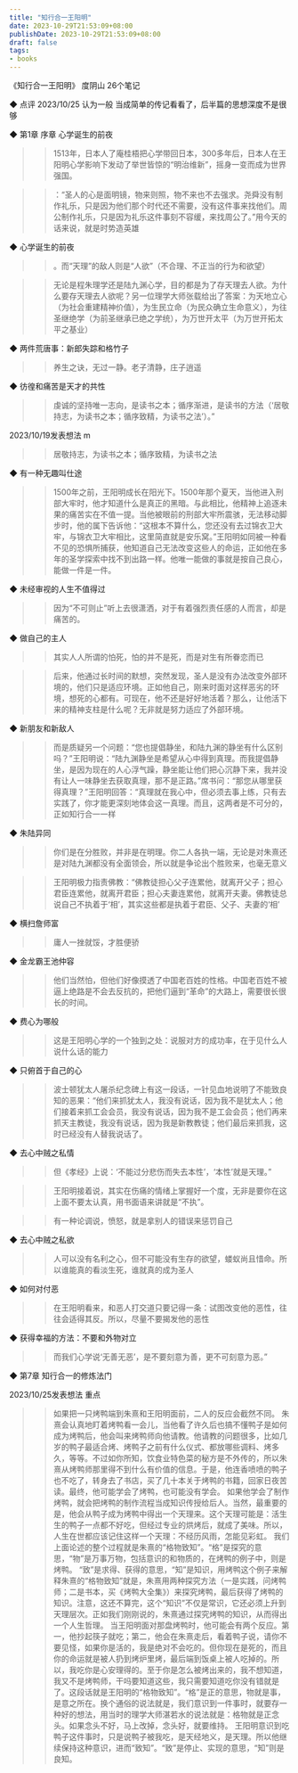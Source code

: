 ```yaml
---
title: "知行合一王阳明"
date: 2023-10-29T21:53:09+08:00
publishDate: 2023-10-29T21:53:09+08:00
draft: false
tags:
- books
---
```


《知行合一王阳明》
度阴山
26个笔记

◆ 点评
2023/10/25 认为一般
当成简单的传记看看了，后半篇的思想深度不是很够

◆ 第1章 序章 心学诞生的前夜

>> 1513年，日本人了庵桂梧把心学带回日本，300多年后，日本人在王阳明心学影响下发动了举世皆惊的“明治维新”，摇身一变而成为世界强国。

>> ：“圣人的心是面明镜，物来则照，物不来也不去强求。尧舜没有制作礼乐，只是因为他们那个时代还不需要，没有这件事来找他们。周公制作礼乐，只是因为礼乐这件事刻不容缓，来找周公了。”用今天的话来说，就是时势造英雄

◆ 心学诞生的前夜

>> 。而“天理”的敌人则是“人欲”（不合理、不正当的行为和欲望）

>> 无论是程朱理学还是陆九渊心学，目的都是为了存天理去人欲。为什么要存天理去人欲呢？另一位理学大师张载给出了答案：为天地立心（为社会重建精神价值），为生民立命（为民众确立生命意义），为往圣继绝学（为前圣继承已绝之学统），为万世开太平（为万世开拓太平之基业）

◆ 两件荒唐事：新郎失踪和格竹子

>> 养生之诀，无过一静。老子清静，庄子逍遥

◆ 彷徨和痛苦是天才的共性

>> 虔诚的坚持唯一志向，是读书之本；循序渐进，是读书的方法（‘居敬持志，为读书之本；循序致精，为读书之法’）。”

2023/10/19发表想法
m
>> 居敬持志，为读书之本；循序致精，为读书之法

◆ 有一种无趣叫仕途

>> 1500年之前，王阳明成长在阳光下。1500年那个夏天，当他进入刑部大牢时，他才知道什么是真正的黑暗。与此相比，他精神上追逐未果的痛苦实在不值一提。当他被眼前的刑部大牢所震骇，无法移动脚步时，他的属下告诉他：“这根本不算什么，您还没有去过锦衣卫大牢，与锦衣卫大牢相比，这里简直就是安乐窝。”王阳明如同被一种看不见的恐惧所捕获，他知道自己无法改变这些人的命运，正如他在多年的圣学探索中找不到出路一样。他唯一能做的事就是按自己良心，能做一件是一件。

◆ 未经审视的人生不值得过

>> 因为“不可则止”听上去很潇洒，对于有着强烈责任感的人而言，却是痛苦的。

◆ 做自己的主人

>> 其实人人所谓的怕死，怕的并不是死，而是对生有所眷恋而已

>> 后来，他通过长时间的默想，突然发现，圣人是没有办法改变外部环境的，他们只是适应环境。正如他自己，刚来时面对这样恶劣的环境，想死的心都有。可现在，他不还是好好地活着？那么，让他活下来的精神支柱是什么呢？无非就是努力适应了外部环境。

◆ 新朋友和新敌人

>> 而是质疑另一个问题：“您也提倡静坐，和陆九渊的静坐有什么区别吗？”王阳明说：“陆九渊静坐是希望从心中得到真理。而我提倡静坐，是因为现在的人心浮气躁，静坐能让他们把心沉静下来，我并没有让人一味静坐去获取真理，那不是正路。”席书问：“那您从哪里获得真理？”王阳明回答：“真理就在我心中，但必须去事上练，只有去实践了，你才能更深刻地体会这一真理。而且，这两者是不可分的，正如知行合一一样

◆ 朱陆异同

>> 你们是在分胜败，并非是在明理。你二人各执一端，无论是对朱熹还是对陆九渊都没有全面领会，所以就是争论出个胜败来，也毫无意义

>> 王阳明极力指责佛教：“佛教徒担心父子连累他，就离开父子；担心君臣连累他，就离开君臣；担心夫妻连累他，就离开夫妻。佛教徒总说自己不执着于‘相’，其实这些都是执着于君臣、父子、夫妻的‘相’

◆ 横扫詹师富

>> 庸人一挫就馁，才胜便骄

◆ 金龙霸王池仲容

>> 他们当然怕，但他们好像摸透了中国老百姓的性格。中国老百姓不被逼上绝路是不会去反抗的，把他们逼到“革命”的大路上，需要很长很长的时间。

◆ 费心为哪般

>> 这是王阳明心学的一个独到之处：说服对方的成功率，在于见什么人说什么话的能力

◆ 只俯首于自己的心

>> 波士顿犹太人屠杀纪念碑上有这一段话，一针见血地说明了不能致良知的恶果：“他们来抓犹太人，我没有说话，因为我不是犹太人；他们接着来抓工会会员，我没有说话，因为我不是工会会员；他们再来抓天主教徒，我没有说话，因为我是新教教徒；他们最后来抓我，这时已经没有人替我说话了。

◆ 去心中贼之私情

>> 但《孝经》上说：‘不能过分悲伤而失去本性’，‘本性’就是天理。”

>> 王阳明接着说，其实在伤痛的情绪上掌握好一个度，无非是要你在这上面不要太认真，用书面语来讲就是“不执”。

>> 有一种论调说，愤怒，就是拿别人的错误来惩罚自己

◆ 去心中贼之私欲

>> 人可以没有名利之心，但不可能没有生存的欲望，蝼蚁尚且惜命。所以谁能真的看淡生死，谁就真的成为圣人

◆ 如何对付恶

>> 在王阳明看来，和恶人打交道只要记得一条：试图改变他的恶性，往往会适得其反。所以，尽量不要揭发他的恶性

◆ 获得幸福的方法：不要和外物对立

>> 而我们心学说‘无善无恶’，是不要刻意为善，更不可刻意为恶。”

◆ 第7章 知行合一的修炼法门

2023/10/25发表想法
重点
>> 如果把一只烤鸭端到朱熹和王阳明面前，二人的反应会截然不同。
朱熹会认真地盯着烤鸭看一会儿，当他看了许久后也搞不懂鸭子是如何成为烤鸭后，他会叫来烤鸭师向他请教。他请教的问题很多，比如几岁的鸭子最适合烤、烤鸭子之前有什么仪式、都放哪些调料、烤多久，等等。不过如你所知，饮食业特色菜的秘方是不外传的，所以朱熹从烤鸭师那里得不到什么有价值的信息。于是，他连香喷喷的鸭子也不吃了，转身去了书店，买了几十本关于烤鸭的书籍，回家日夜苦读。最终，他可能学会了烤鸭，也可能没有学会。
如果他学会了制作烤鸭，就会把烤鸭的制作流程当成知识传授给后人。当然，最重要的是，他会从鸭子成为烤鸭中得出一个天理来。这个天理可能是：活生生的鸭子一点都不好吃，但经过专业的烘烤后，就成了美味。所以，人生在世都应该记住这样一个天理：不经历风雨，怎能见彩虹。
我们上面论述的整个过程就是朱熹的“格物致知”。“格”是探究的意思，“物”是万事万物，包括意识的和物质的，在烤鸭的例子中，则是烤鸭。
“致”是求得、获得的意思，“知”是知识，用烤鸭这个例子来解释朱熹的“格物致知”就是，朱熹用两种探究方法（一是实践，问烤鸭师；二是书本，买《烤鸭大全集》）来探究烤鸭，最后获得了烤鸭的知识。注意，这还不算完，这个“知识”不仅是常识，它还必须上升到天理层次。正如我们刚刚说的，朱熹通过探究烤鸭的知识，从而得出一个人生哲理。
当王阳明面对那盘烤鸭时，他可能会有两个反应。第一，他抄起筷子就吃；第二，他会在朱熹走后，看着鸭子说，请你不要见怪，如果你是活的，我是绝对不会吃的。但你现在是死的，而且你的命运就是被人扔到烤炉里烤，最后端到饭桌上被人吃掉的。所以，我吃你是心安理得的。至于你是怎么被烤出来的，我不想知道，我又不是烤鸭师，干吗要知道这些，我只需要知道吃你没有错就是了。这段话就是王阳明的“格物致知”。“格”是正的意思，物就是事，是意之所在。换个通俗的说法就是，我们意识到一件事时，就要存一种好的想法，用当时的理学大师湛若水的说法就是：格物就是正念头。如果念头不好，马上改掉，念头好，就要维持。
王阳明意识到吃鸭子这件事时，只是说鸭子被我吃，是天经地义，是天理。所以他继续保持这种意识，进而“致知”。“致”是停止、实现的意思，“知”则是良知。

